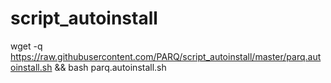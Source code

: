 # script_autoinstall
wget -q https://raw.githubusercontent.com/PARQ/script_autoinstall/master/parq.autoinstall.sh && bash parq.autoinstall.sh
